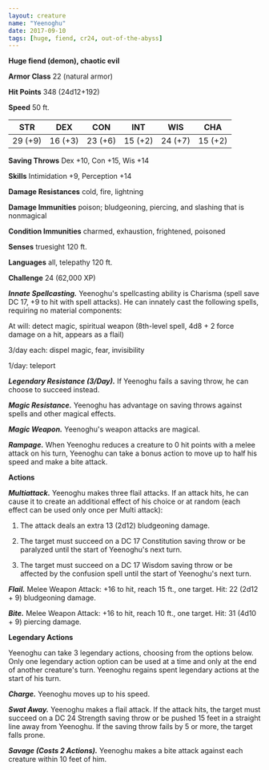 ```yaml
---
layout: creature
name: "Yeenoghu"
date: 2017-09-10
tags: [huge, fiend, cr24, out-of-the-abyss]
---
```


**Huge fiend (demon), chaotic evil**

**Armor Class** 22 (natural armor)

**Hit Points** 348 (24d12+192)

**Speed** 50 ft.

|   STR   |   DEX   |   CON   |   INT   |   WIS   |   CHA   |
|:-----:|:-----:|:-----:|:-----:|:-----:|:-----:|
| 29 (+9) | 16 (+3) | 23 (+6) | 15 (+2) | 24 (+7) | 15 (+2) |

**Saving Throws** Dex +10, Con +15, Wis +14

**Skills** Intimidation +9, Perception +14

**Damage Resistances** cold, fire, lightning

**Damage Immunities** poison; bludgeoning, piercing, and slashing that is nonmagical

**Condition Immunities** charmed, exhaustion, frightened, poisoned

**Senses** truesight 120 ft.

**Languages** all, telepathy 120 ft.

**Challenge** 24 (62,000 XP)

***Innate Spellcasting.*** Yeenoghu's spellcasting ability is Charisma (spell save DC 17, +9 to hit with spell attacks). He can innately cast the following spells, requiring no material components:

At will: detect magic, spiritual weapon (8th-level spell, 4d8 + 2 force damage on a hit, appears as a flail)

3/day each: dispel magic, fear, invisibility

1/day: teleport

***Legendary Resistance (3/Day).*** If Yeenoghu fails a saving throw, he can choose to succeed instead.

***Magic Resistance.*** Yeenoghu has advantage on saving throws against spells and other magical effects.

***Magic Weapon.*** Yeenoghu's weapon attacks are magical.

***Rampage.*** When Yeenoghu reduces a creature to 0 hit points with a melee attack on his turn, Yeenoghu can take a bonus action to move up to half his speed and make a bite attack.

**Actions**

***Multiattack.*** Yeenoghu makes three flail attacks. If an attack hits, he can cause it to create an additional effect of his choice or at random (each effect can be used only once per Multi attack):

1. The attack deals an extra 13 (2d12) bludgeoning damage.

2. The target must succeed on a DC 17 Constitution saving throw or be paralyzed until the start of Yeenoghu's next turn.

3. The target must succeed on a DC 17 Wisdom saving throw or be affected by the confusion spell until the start of Yeenoghu's next turn.

***Flail.*** Melee Weapon Attack: +16 to hit, reach 15 ft., one target. Hit: 22 (2d12 + 9) bludgeoning damage.

***Bite.*** Melee Weapon Attack: +16 to hit, reach 10 ft., one target. Hit: 31 (4d10 + 9) piercing damage.

**Legendary Actions**

Yeenoghu can take 3 legendary actions, choosing from the options below. Only one legendary action option can be used at a time and only at the end of another creature's turn. Yeenoghu regains spent legendary actions at the start of his turn.

***Charge.*** Yeenoghu moves up to his speed.

***Swat Away.*** Yeenoghu makes a flail attack. If the attack hits, the target must succeed on a DC 24 Strength saving throw or be pushed 15 feet in a straight line away from Yeenoghu. If the saving throw fails by 5 or more, the target falls prone.

***Savage (Costs 2 Actions).*** Yeenoghu makes a bite attack against each creature within 10 feet of him.

